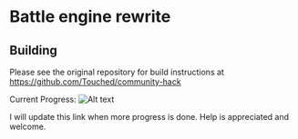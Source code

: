 # Battle engine rewrite

## Building

Please see the original repository for build instructions at https://github.com/Touched/community-hack


Current Progress:
![Alt text](https://streamable.com/lg6cn "What's done so far")

I will update this link when more progress is done. Help is appreciated and welcome.

